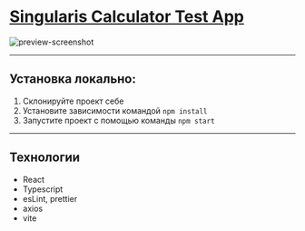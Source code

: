 # [Singularis Calculator Test App]()

![preview-screenshot](./src/assets/images/preview-screenshot.png)

---

## Установка локально:

1. Склонируйте проект себе
2. Установите зависимости командой `npm install`
3. Запустите проект с помощью команды `npm start`

---

## Технологии

- React
- Typescript
- esLint, prettier
- axios
- vite

